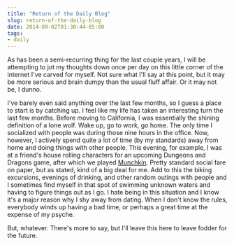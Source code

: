 ```yaml
---
title: "Return of the Daily Blog"
slug: return-of-the-daily-blog
date: 2014-09-02T01:30:44-05:00
tags:
- daily
---
```

As has been a semi-recurring thing for the last couple years, I will be attempting to jot my thoughts down once per day on this little corner of the internet I've carved for myself. Not sure what I'll say at this point, but it may be more serious and brain dumpy than the usual fluff affair. Or it may not be, I dunno.

I've barely even said anything over the last few months, so I guess a place to start is by catching up. I feel like my life has taken an interesting turn the last few months. Before moving to California, I was essentially the shining definition of a lone wolf. Wake up, go to work, go home. The only time I socialized with people was during those nine hours in the office. Now, however, I actively spend quite a lot of time (by my standards) away from home and doing things with other people. This evening, for example, I was at a friend's house rolling characters for an upcoming Dungeons and Dragons game, after which we played [Munchkin](http://www.worldofmunchkin.com/game/). Pretty standard social fare on paper, but as stated, kind of a big deal for me. Add to this the biking excursions, evenings of drinking, and other random outings with people and I sometimes find myself in that spot of swimming unknown waters and having to figure things out as I go. I hate being in this situation and I know it's a major reason why I shy away from dating. When I don't know the rules, everybody winds up having a bad time, or perhaps a great time at the expense of my psyche.

But, whatever. There's more to say, but I'll leave this here to leave fodder for the future.

